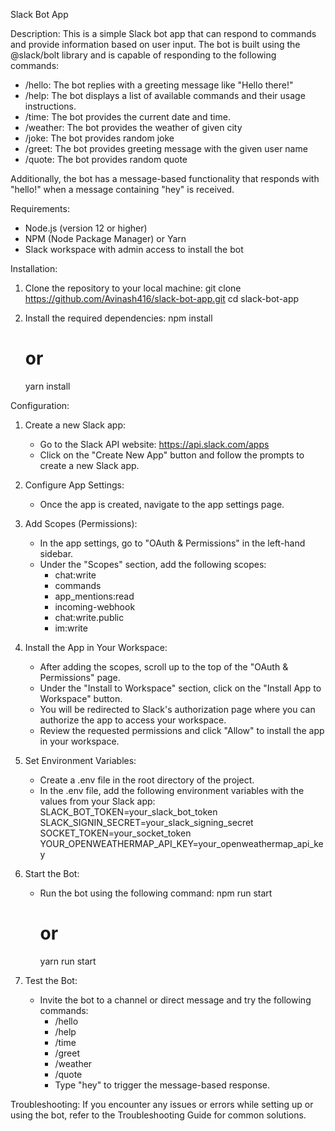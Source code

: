 Slack Bot App

Description:
This is a simple Slack bot app that can respond to commands and provide information based on user input. The bot is built using the @slack/bolt library and is capable of responding to the following commands:

- /hello: The bot replies with a greeting message like "Hello there!"
- /help: The bot displays a list of available commands and their usage instructions.
- /time: The bot provides the current date and time.
- /weather: The bot provides the weather of given city
- /joke:  The bot provides random joke
- /greet: The bot provides greeting message with the given user name
- /quote:  The bot provides random quote

Additionally, the bot has a message-based functionality that responds with "hello!" when a message containing "hey" is received.

Requirements:
- Node.js (version 12 or higher)
- NPM (Node Package Manager) or Yarn
- Slack workspace with admin access to install the bot

Installation:

1. Clone the repository to your local machine:
   git clone https://github.com/Avinash416/slack-bot-app.git
   cd slack-bot-app

2. Install the required dependencies:
   npm install
   # or
   yarn install

Configuration:

1. Create a new Slack app:
   - Go to the Slack API website: https://api.slack.com/apps
   - Click on the "Create New App" button and follow the prompts to create a new Slack app.

2. Configure App Settings:
   - Once the app is created, navigate to the app settings page.

3. Add Scopes (Permissions):
   - In the app settings, go to "OAuth & Permissions" in the left-hand sidebar.
   - Under the "Scopes" section, add the following scopes:
     - chat:write
     - commands
     - app_mentions:read
     - incoming-webhook
     - chat:write.public
     - im:write

4. Install the App in Your Workspace:
   - After adding the scopes, scroll up to the top of the "OAuth & Permissions" page.
   - Under the "Install to Workspace" section, click on the "Install App to Workspace" button.
   - You will be redirected to Slack's authorization page where you can authorize the app to access your workspace.
   - Review the requested permissions and click "Allow" to install the app in your workspace.

5. Set Environment Variables:
   - Create a .env file in the root directory of the project.
   - In the .env file, add the following environment variables with the values from your Slack app:
     SLACK_BOT_TOKEN=your_slack_bot_token
     SLACK_SIGNIN_SECRET=your_slack_signing_secret
     SOCKET_TOKEN=your_socket_token
     YOUR_OPENWEATHERMAP_API_KEY=your_openweathermap_api_key

6. Start the Bot:
   - Run the bot using the following command:
     npm run start
     # or
     yarn run start

7. Test the Bot:
   - Invite the bot to a channel or direct message and try the following commands:
     - /hello
     - /help
     - /time
     - /greet
     - /weather
     - /quote
     - Type "hey" to trigger the message-based response.

Troubleshooting:
If you encounter any issues or errors while setting up or using the bot, refer to the Troubleshooting Guide for common solutions.

